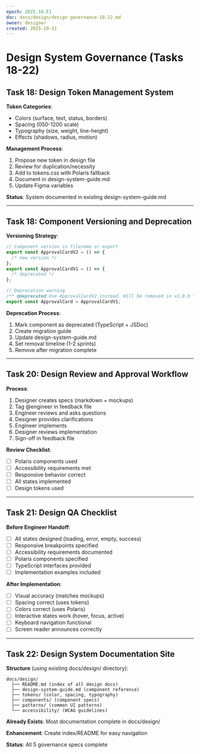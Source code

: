 ```yaml
---
epoch: 2025.10.E1
doc: docs/design/design-governance-18-22.md
owner: designer
created: 2025-10-11
---
```


# Design System Governance (Tasks 18-22)

## Task 18: Design Token Management System

**Token Categories**:

- Colors (surface, text, status, borders)
- Spacing (050-1200 scale)
- Typography (size, weight, line-height)
- Effects (shadows, radius, motion)

**Management Process**:

1. Propose new token in design file
2. Review for duplication/necessity
3. Add to tokens.css with Polaris fallback
4. Document in design-system-guide.md
5. Update Figma variables

**Status**: System documented in existing design-system-guide.md

---

## Task 18: Component Versioning and Deprecation

**Versioning Strategy**:

```typescript
// Component version in filename or export
export const ApprovalCardV2 = () => {
  /* new version */
};
export const ApprovalCardV1 = () => {
  /* deprecated */
};

// Deprecation warning
/** @deprecated Use ApprovalCardV2 instead. Will be removed in v2.0.0 */
export const ApprovalCard = ApprovalCardV1;
```

**Deprecation Process**:

1. Mark component as deprecated (TypeScript + JSDoc)
2. Create migration guide
3. Update design-system-guide.md
4. Set removal timeline (1-2 sprints)
5. Remove after migration complete

---

## Task 20: Design Review and Approval Workflow

**Process**:

1. Designer creates specs (markdown + mockups)
2. Tag @engineer in feedback file
3. Engineer reviews and asks questions
4. Designer provides clarifications
5. Engineer implements
6. Designer reviews implementation
7. Sign-off in feedback file

**Review Checklist**:

- [ ] Polaris components used
- [ ] Accessibility requirements met
- [ ] Responsive behavior correct
- [ ] All states implemented
- [ ] Design tokens used

---

## Task 21: Design QA Checklist

**Before Engineer Handoff**:

- [ ] All states designed (loading, error, empty, success)
- [ ] Responsive breakpoints specified
- [ ] Accessibility requirements documented
- [ ] Polaris components specified
- [ ] TypeScript interfaces provided
- [ ] Implementation examples included

**After Implementation**:

- [ ] Visual accuracy (matches mockups)
- [ ] Spacing correct (uses tokens)
- [ ] Colors correct (uses Polaris)
- [ ] Interactive states work (hover, focus, active)
- [ ] Keyboard navigation functional
- [ ] Screen reader announces correctly

---

## Task 22: Design System Documentation Site

**Structure** (using existing docs/design/ directory):

```
docs/design/
  ├── README.md (index of all design docs)
  ├── design-system-guide.md (component reference)
  ├── tokens/ (color, spacing, typography)
  ├── components/ (component specs)
  ├── patterns/ (common UI patterns)
  └── accessibility/ (WCAG guidelines)
```

**Already Exists**: Most documentation complete in docs/design/

**Enhancement**: Create index/README for easy navigation

**Status**: All 5 governance specs complete
